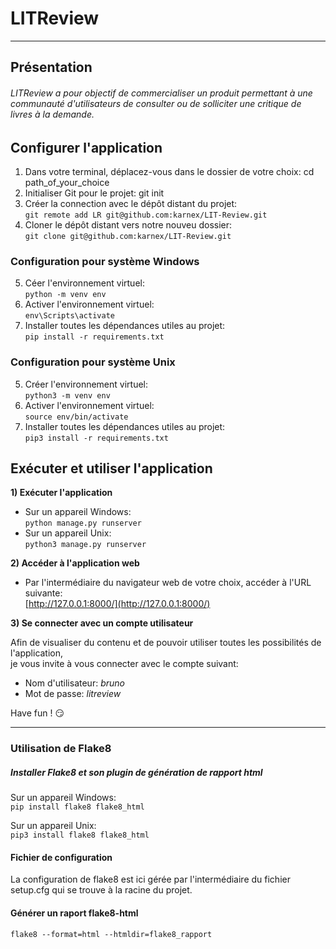 # LITReview
***********************************************************************************************************************
## Présentation

###### LITReview a pour objectif de commercialiser un produit permettant à une communauté d'utilisateurs de consulter ou de solliciter une critique de livres à la demande. 

## Configurer l'application

1) Dans votre terminal, déplacez-vous dans le dossier de votre choix: cd path_of_your_choice
2) Initialiser Git pour le projet: git init
3) Créer la connection avec le dépôt distant du projet:<br/>
```git remote add LR git@github.com:karnex/LIT-Review.git```
4) Cloner le dépôt distant vers notre nouveu dossier:<br/> 
```git clone git@github.com:karnex/LIT-Review.git```


### Configuration pour système Windows

5) Céer l'environnement virtuel:<br/> 
```python -m venv env```
6) Activer l'environnement virtuel:<br/> 
```env\Scripts\activate```
7) Installer toutes les dépendances utiles au projet:<br/>
```pip install -r requirements.txt```

### Configuration pour système Unix

5) Créer l'environnement virtuel:<br/> 
```python3 -m venv env```
6) Activer l'environnement virtuel:<br/> 
```source env/bin/activate```
7) Installer toutes les dépendances utiles au projet:<br/> 
```pip3 install -r requirements.txt```

## Exécuter et utiliser l'application

**1) Exécuter l'application**

- Sur un appareil Windows:<br/> 
```python manage.py runserver```
- Sur un appareil Unix:<br/> 
```python3 manage.py runserver```

**2) Accéder à l'application web**

- Par l'intermédiaire du navigateur web de votre choix, accéder à l'URL suivante:<br/>
[http://127.0.0.1:8000/](http://127.0.0.1:8000/)

**3) Se connecter avec un compte utilisateur**

Afin de visualiser du contenu et de pouvoir utiliser toutes les possibilités de l'application,<br/>
je vous invite à vous connecter avec le compte suivant:
- Nom d'utilisateur: _bruno_
- Mot de passe: _litreview_

Have fun ! 😏

------------------------------------------------------------
### Utilisation de Flake8

##### Installer Flake8 et son plugin de génération de rapport html

Sur un appareil Windows:<br/>
```pip install flake8 flake8_html```

Sur un appareil Unix:<br/>
```pip3 install flake8 flake8_html```

#### Fichier de configuration

La configuration de flake8 est ici gérée par l'intermédiaire du fichier setup.cfg qui se trouve à la racine du projet.

#### Générer un raport flake8-html

```flake8 --format=html --htmldir=flake8_rapport```

